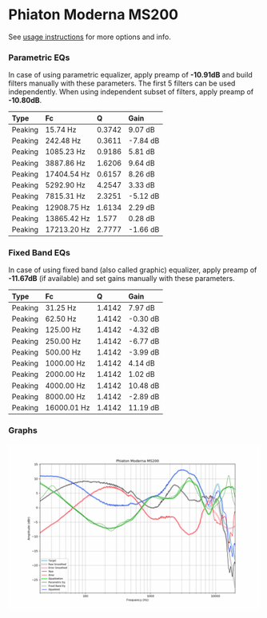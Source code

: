 # Phiaton Moderna MS200
See [usage instructions](https://github.com/jaakkopasanen/AutoEq#usage) for more options and info.

### Parametric EQs
In case of using parametric equalizer, apply preamp of **-10.91dB** and build filters manually
with these parameters. The first 5 filters can be used independently.
When using independent subset of filters, apply preamp of **-10.80dB**.

| Type    | Fc          |      Q | Gain     |
|:--------|:------------|:-------|:---------|
| Peaking | 15.74 Hz    | 0.3742 | 9.07 dB  |
| Peaking | 242.48 Hz   | 0.3611 | -7.84 dB |
| Peaking | 1085.23 Hz  | 0.9186 | 5.81 dB  |
| Peaking | 3887.86 Hz  | 1.6206 | 9.64 dB  |
| Peaking | 17404.54 Hz | 0.6157 | 8.26 dB  |
| Peaking | 5292.90 Hz  | 4.2547 | 3.33 dB  |
| Peaking | 7815.31 Hz  | 2.3251 | -5.12 dB |
| Peaking | 12908.75 Hz | 1.6134 | 2.29 dB  |
| Peaking | 13865.42 Hz | 1.577  | 0.28 dB  |
| Peaking | 17213.20 Hz | 2.7777 | -1.66 dB |

### Fixed Band EQs
In case of using fixed band (also called graphic) equalizer, apply preamp of **-11.67dB**
(if available) and set gains manually with these parameters.

| Type    | Fc          |      Q | Gain     |
|:--------|:------------|:-------|:---------|
| Peaking | 31.25 Hz    | 1.4142 | 7.97 dB  |
| Peaking | 62.50 Hz    | 1.4142 | -0.30 dB |
| Peaking | 125.00 Hz   | 1.4142 | -4.32 dB |
| Peaking | 250.00 Hz   | 1.4142 | -6.77 dB |
| Peaking | 500.00 Hz   | 1.4142 | -3.99 dB |
| Peaking | 1000.00 Hz  | 1.4142 | 4.14 dB  |
| Peaking | 2000.00 Hz  | 1.4142 | 1.02 dB  |
| Peaking | 4000.00 Hz  | 1.4142 | 10.48 dB |
| Peaking | 8000.00 Hz  | 1.4142 | -2.89 dB |
| Peaking | 16000.01 Hz | 1.4142 | 11.19 dB |

### Graphs
![](./Phiaton%20Moderna%20MS200.png)